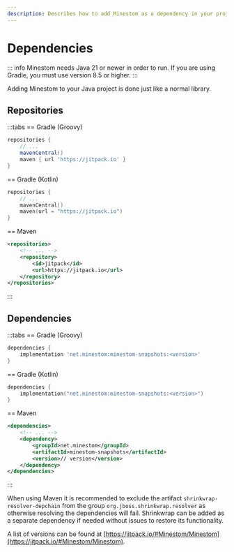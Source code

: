 ```yaml
---
description: Describes how to add Minestom as a dependency in your project.
---
```


# Dependencies

::: info
Minestom needs Java 21 or newer in order to run. If you are using Gradle, you must use version 8.5 or higher.
:::

Adding Minestom to your Java project is done just like a normal library.

## Repositories

:::tabs
== Gradle (Groovy)

```groovy
repositories {
    // ...
    mavenCentral()
    maven { url 'https://jitpack.io' }
}
```

== Gradle (Kotlin)

```kotlin
repositories {
    // ...
    mavenCentral()
    maven(url = "https://jitpack.io")
}
```

== Maven

```xml
<repositories>
    <!-- ... -->
    <repository>
        <id>jitpack</id>
        <url>https://jitpack.io</url>
    </repository>
</repositories>
```

:::

## Dependencies

:::tabs
== Gradle (Groovy)

```groovy
dependencies {
    implementation 'net.minestom:minestom-snapshots:<version>'
}
```

== Gradle (Kotlin)

```kotlin
dependencies {
    implementation("net.minestom:minestom-snapshots:<version>")
}
```

== Maven

```xml
<dependencies>
    <!-- ... -->
    <dependency>
        <groupId>net.minestom</groupId>
        <artifactId>minestom-snapshots</artifactId>
        <version>// version</version>
    </dependency>
</dependencies>
```

:::
<LatestVersion />

When using Maven it is recommended to exclude the artifact `shrinkwrap-resolver-depchain` from the group `org.jboss.shrinkwrap.resolver` as otherwise resolving the dependencies will fail. Shrinkwrap can be added as a separate dependency if needed without issues to restore its functionality.

A list of versions can be found at [https://jitpack.io/#Minestom/Minestom](https://jitpack.io/#Minestom/Minestom).
